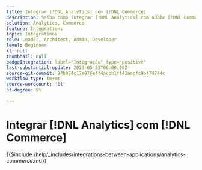 ```yaml
---
title: Integrar [!DNL Analytics] com [!DNL Commerce]
description: Saiba como integrar [!DNL Analytics] com Adobe [!DNL Commerce] .
solution: Analytics, Commerce
feature: Integrations
topic: Integrations
role: Leader, Architect, Admin, Developer
level: Beginner
kt: null
thumbnail: null
badgeIntegration: label="Integração" type="positive"
last-substantial-update: 2023-05-23T00:00:00Z
source-git-commit: 94b074c17e976e4f4acbb1ff41aacfc9bf74744c
workflow-type: tm+mt
source-wordcount: '11'
ht-degree: 9%

---
```



# Integrar [!DNL Analytics] com [!DNL Commerce]

{{$include /help/_includes/integrations-between-applications/analytics-commerce.md}}
